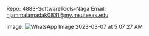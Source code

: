 
Repo: 4883-SoftwareTools-Naga
Email: njammalamadak0831@my.msutexas.edu


Image:
![WhatsApp Image 2023-03-07 at 5 07 27 AM](https://github.com/Nagavamshikrishna/4883-SoftwareTools-Naga/assets/70953975/92ddeaac-38c6-48e0-9ad2-1a30068719e9)



